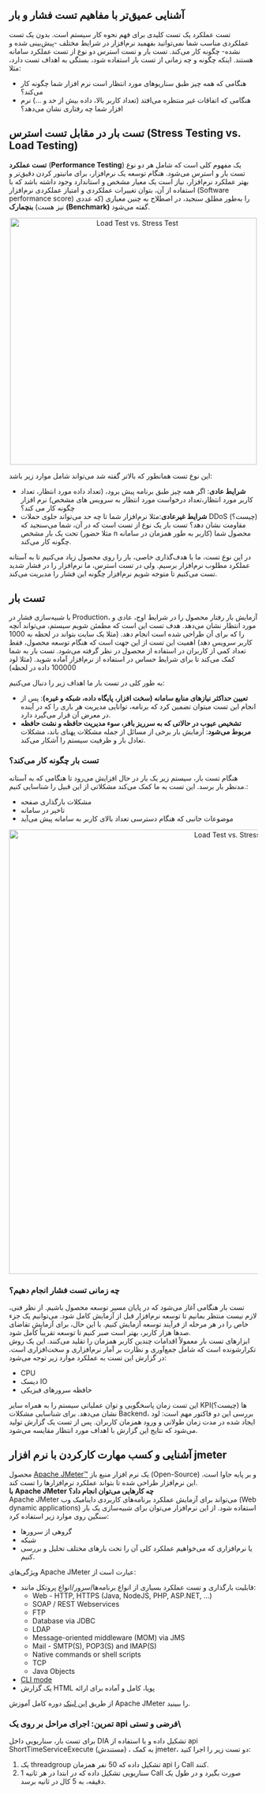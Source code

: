 ## آشنایی عمیق‌تر با مفاهیم تست فشار و بار

<p>

تست عملکرد یک تست کلیدی برای فهم نحوه کار سیستم است. بدون یک تست عملکردی مناسب شما نمی‌توانید بفهمید نرم‌افزار در شرایط مختلف -پیش‌بینی شده و نشده- چگونه کار می‌کند. 
تست بار و تست استرس دو نوع از تست عملکرد سامانه هستند. اینکه چگونه و چه زمانی از تست بار استفاده شود، بستگی به اهداف تست دارد، مثلا:
- هنگامی که همه چیز طبق سناریوهای مورد انتظار است نرم افزار شما چگونه کار می‌کند؟
- هنگامی که اتفاقات غیر منتظره می‌افتد (تعداد کاربر بالا، داده بیش از حد و …) نرم افزار شما چه رفتاری نشان می‌دهد؟ 
</p>

## تست بار در مقابل تست استرس (Stress Testing vs. Load Testing)


<p>

**تست عملکرد** 
(**Performance Testing**)
یک مفهوم کلی است که شامل هر دو نوع تست بار و استرس می‌شود. هنگام توسعه یک نرم‌افزار، برای مانیتور کردن دقیق‌تر و بهتر عملکرد نرم‌افزار، نیاز است یک معیار مشخص و استاندارد وجود داشته باشد که با استفاده از آن، بتوان تغییرات عملکردی و امتیاز عملکردی نرم‌افزار
(Software performance score)
را به‌طور مطلق سنجید، در اصطلاح به چنین معیاری (که عددی نیز هست) **بنچمارک** 
**(Benchmark)**
گفته می‌شود.

</p>

<div style="text-align:center">
    <img src="https://queue-it.com/media/ubrdvuhb/load-testing-vs-stress-testing.png" alt="Load Test vs. Stress Test" width="500px">
</div>

<p>

این نوع تست همانطور که بالاتر گفته شد می‌تواند شامل موارد زیر باشد:
- **شرایط عادی**: اگر همه چیز طبق برنامه پیش برود، (تعداد داده مورد انتظار، تعداد کاربر مورد انتظار،تعداد درخواست مورد انتظار به سرویس های مشخص) نرم افزار چگونه کار می کند؟
- **شرایط غیرعادی**:مثلا نرم‌افزار شما تا چه حد می‌تواند جلوی حملات DDoS (چیست؟) مقاومت نشان دهد؟
تست بار یک نوع از تست است که در آن، شما می‌سنجید که تحت یک بار مشخص (مثلا حضور n کاربر به طور همزمان در سامانه) محصول شما چگونه کار می‌کند.

در این نوع تست، ما با هدف‌گذاری خاصی، بار را روی محصول زیاد می‌کنیم تا به آستانه عملکرد مطلوب نرم‌افزار برسیم.
ولی در تست استرس، ما نرم‌افزار را در فشار شدید تست می‌کنیم تا متوجه شویم نرم‌افزار چگونه این فشار را مدیریت می‌کند.
</p>

## تست بار

<p>

با شبیه‌سازی فشار در Production، آزمایش بار رفتار محصول را در شرایط اوج، عادی و مورد انتظار نشان می‌دهد. هدف تست این است که مطمئن شویم سیستم، می‌تواند آنچه را که برای آن طراحی شده است انجام دهد. (مثلا یک سایت بتواند در لحظه به 1000 کاربر سرویس دهد)
اهمیت این تست از این جهت است که هنگام توسعه محصول، فقط تعداد کمی از کاربران در استفاده از محصول در نظر گرفته می‌شود. تست بار به شما کمک می‌کند تا برای شرایط حساس در استفاده از نرم‌افزار آماده شوید. (مثلا لود 100000 داده در لحظه)

به طور کلی در تست بار ما اهداف زیر را دنبال می‌کنیم:

- **تعیین حداکثر نیازهای منابع سامانه (سخت افزار، پایگاه داده، شبکه و غیره)**: پس از انجام این تست میتوان تضمین کرد که برنامه، توانایی مدیریت هر باری را که در آینده در معرض آن قرار می‌گیرد دارد.
- **تشخیص عیوب در حالاتی که به سرریز بافر، سوء مدیریت حافظه و نشت حافظه مربوط می‌شود**: آزمایش بار برخی از مسائل از جمله مشکلات پهنای باند، مشکلات تعادل بار و ظرفیت سیستم را آشکار می‌کند.
 
</p>

### تست بار چگونه کار می‌کند؟

<p>

هنگام تست بار، سیستم زیر یک بار در حال افزایش می‌رود تا هنگامی که به آستانه مدنظر بار برسد. این تست به ما کمک می‌کند مشکلاتی از این قبیل را شناسایی کنیم.:
- مشکلات بارگذاری صفحه
- تاخیر در سامانه 
- موضوعات جانبی که هنگام دسترسی تعداد بالای کاربر به سامانه پیش می‌آید
</p>

<div style="text-align:center">
    <img src="https://devopedia.org/images/article/93/7154.1535360355.png" alt="Load Test vs. Stress Test" width="900px">
</div>

### چه زمانی تست فشار انجام دهیم؟

<p>

تست بار هنگامی آغاز می‌شود که در پایان مسیر توسعه محصول باشیم.
از نظر فنی، لازم نیست منتظر بمانیم تا توسعه نرم‌افزار قبل از آزمایش کامل شود. می‌توانیم یک جزء خاص را در هر مرحله از فرآیند توسعه آزمایش کنیم. با این حال، برای آزمایشِ تقاضای صدها هزار کاربر، بهتر است صبر کنیم تا توسعه تقریباً کامل شود. <br>
ابزارهای تست بار معمولاً اقدامات چندین کاربر همزمان را تقلید می‌کنند. این یک روش تکرارشونده است که شامل جمع‌آوری و نظارت بر آمار نرم‌افزاری و سخت‌افزاری است. در گزارش این تست به عملکرد موارد  زیر توجه می‌شود:

- CPU
- دیسک IO
- حافظه سرورهای فیزیکی

این تست زمان پاسخگویی و توان عملیاتی سیستم را به همراه سایر KPIها (چیست؟) نشان می‌دهد. برای شناسایی مشکلات Backend، بررسی این دو فاکتور مهم است: لود ایجاد شده در مدت زمان طولانی و  ورود همزمان کاربران.
پس از تست یک گزارش تولید می‌شود که نتایج این گزارش با اهداف مورد انتظار مقایسه می‌شود.

</p>

## آشنایی و کسب مهارت کارکردن با نرم افزار jmeter

<p>

محصول
[Apache JMeter™](https://jmeter.apache.org/)
یک نرم افزار منبع باز 
(Open-Source)
و بر پایه جاوا است. این نرم‌افزار طراحی شده تا بتواند عملکرد نرم‌افزارها را تست کند. <br>
**با** 
**Apache JMeter**
**چه کارهایی  می‌توان انجام داد؟** <br>
Apache JMeter
می‌تواند برای آزمایش عملکرد برنامه‌های کاربردی داینامیک وب 
(Web dynamic applications)
استفاده شود.
از این نرم‌افزار می‌توان برای شبیه‌سازی یک بار سنگین روی موارد زیر استفاده کرد:
- گروهی از سرورها
- شبکه 
- یا نرم‌افزاری که می‌خواهیم عملکرد کلی آن را تحت بارهای مختلف تحلیل و بررسی کنیم.

ویژگی‌های Apache JMeter عبارت است از:
- قابلیت بارگذاری و تست عملکرد بسیاری از انواع برنامه‌ها/سرور/انواع پروتکل مانند:
  - Web - HTTP, HTTPS (Java, NodeJS, PHP, ASP.NET, …)
  - SOAP / REST Webservices
  - FTP
  - Database via JDBC
  - LDAP
  - Message-oriented middleware (MOM) via JMS
  - Mail - SMTP(S), POP3(S) and IMAP(S)
  - Native commands or shell scripts
  - TCP
  - Java Objects
- [CLI mode](https://www.techtarget.com/searchwindowsserver/definition/command-line-interface-CLI#:~:text=A%20command%2Dline%20interface%20(CLI)%20is%20a%20text%2D,and%20interact%20with%20the%20computer.) 
- یک گزارش 
HTML
پویا، کامل و آماده برای ارائه

از طریق 
[این لینک](https://www.youtube.com/watch?v=SoW2pBak1_Q&t=7110s)
دوره کامل آموزش 
Apache JMeter
را ببینید.

</p>

### تمرین: اجرای مراحل بر روی یک api فرضی و تستی\

<p>

برای تست بار، سناریویی داخل DIA تشکیل داده و با استفاده از api ShortTimeServiceExecute (مستندش) ، به کمک jmeter، دو تست زیر را اجرا کنید:
1. یک threadgroup تشکیل داده که 50 نفر همزمان api را Call کنند.
2. سناریویی تشکیل داده که در ابتدا در هر ثانیه 1 Call صورت بگیرد و در طول یک دقیقه، به 5 کال در ثانیه برسد.

</p>

